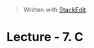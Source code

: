 


> Written with [StackEdit](https://stackedit.io/).
# Lecture - 7. C
<!--stackedit_data:
eyJoaXN0b3J5IjpbMjUyNTk3Nzk4XX0=
-->